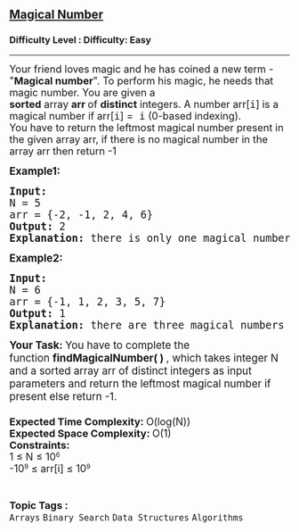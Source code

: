 <h2><a href="https://www.geeksforgeeks.org/problems/magical-number-1587115620/1?page=1&category=Binary%20Search&sortBy=difficulty">Magical Number</a></h2><h3>Difficulty Level : Difficulty: Easy</h3><hr><div class="problems_problem_content__Xm_eO"><p><span style="font-size: 18px;">Your friend loves magic and he has coined a new term - "<strong>Magical number</strong>". To perform his magic, he needs that magic number. You are given a <strong>sorted</strong>&nbsp;array&nbsp;<strong>arr&nbsp;</strong>of&nbsp;<strong>distinct</strong>&nbsp;integers. A number arr[<span style="font-family: terminal, monaco, monospace;">i</span>] is a magical number if arr[<span style="font-family: terminal, monaco, monospace;">i</span>] =<span style="font-family: terminal, monaco, monospace;">&nbsp;i</span>&nbsp;(0-based indexing).<br>You have to return the leftmost magical number present in the given array arr, if there is no magical number in the array arr then return -1<br></span></p>
<p><span style="font-size: 14pt;"><strong>Example1:</strong></span></p>
<pre><span style="font-size: 14pt;"><strong>Input:</strong>
N = 5<br>arr = {-2, -1, 2, 4, 6}
<strong>Output: </strong>2<br><strong>Explanation:</strong> there is only one magical number present at index <strong>2 </strong>because arr[2] = 2.<br></span></pre>
<p><strong><span style="font-size: 14pt;">Example2:</span></strong></p>
<pre><strong><span style="font-size: 14pt;">Input:</span></strong><span style="font-size: 14pt;"><br>N = 6<br>arr = {-1, 1, 2, 3, 5, 7}<br><strong>Output: </strong>1<br><strong>Explanation:</strong> there are three magical numbers 1,2 and 3 present in the array,so leftmost magical number is 1.  </span></pre>
<p><span style="font-size: 14pt;"><strong>Your Task:&nbsp;</strong>You have to complete the function&nbsp;<strong>findMagicalNumber( )&nbsp;</strong>, which takes integer N and a sorted array arr of distinct integers as input parameters and return the leftmost magical number if present else return -1.&nbsp;<br><br></span><span style="font-size: 18px;"><strong>Expected Time Complexity:&nbsp;</strong>O(log(N))<br><strong>Expected Space Complexity:&nbsp;</strong>O(1)<br></span><strong style="font-size: 18px;">Constraints:<br></strong><span style="font-size: 18px;">1 ≤ N ≤ 10</span><sup>6<br></sup><span style="font-size: 18px;">-10</span><sup>9</sup><span style="font-size: 18px;">&nbsp;≤ arr[i] ≤ 10</span><sup>9</sup></p></div><br><p><span style=font-size:18px><strong>Topic Tags : </strong><br><code>Arrays</code>&nbsp;<code>Binary Search</code>&nbsp;<code>Data Structures</code>&nbsp;<code>Algorithms</code>&nbsp;